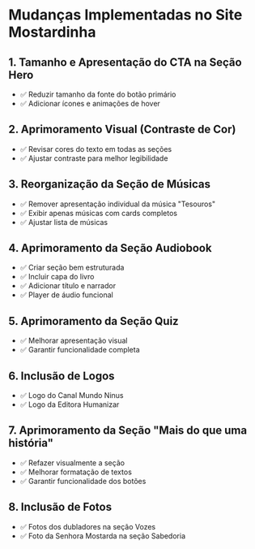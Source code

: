 # Mudanças Implementadas no Site Mostardinha

## 1. Tamanho e Apresentação do CTA na Seção Hero
- ✅ Reduzir tamanho da fonte do botão primário
- ✅ Adicionar ícones e animações de hover

## 2. Aprimoramento Visual (Contraste de Cor)
- ✅ Revisar cores do texto em todas as seções
- ✅ Ajustar contraste para melhor legibilidade

## 3. Reorganização da Seção de Músicas
- ✅ Remover apresentação individual da música "Tesouros"
- ✅ Exibir apenas músicas com cards completos
- ✅ Ajustar lista de músicas

## 4. Aprimoramento da Seção Audiobook
- ✅ Criar seção bem estruturada
- ✅ Incluir capa do livro
- ✅ Adicionar título e narrador
- ✅ Player de áudio funcional

## 5. Aprimoramento da Seção Quiz
- ✅ Melhorar apresentação visual
- ✅ Garantir funcionalidade completa

## 6. Inclusão de Logos
- ✅ Logo do Canal Mundo Ninus
- ✅ Logo da Editora Humanizar

## 7. Aprimoramento da Seção "Mais do que uma história"
- ✅ Refazer visualmente a seção
- ✅ Melhorar formatação de textos
- ✅ Garantir funcionalidade dos botões

## 8. Inclusão de Fotos
- ✅ Fotos dos dubladores na seção Vozes
- ✅ Foto da Senhora Mostarda na seção Sabedoria

